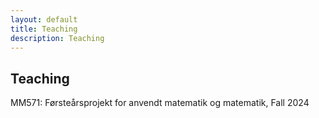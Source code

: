 ```yaml
---
layout: default
title: Teaching
description: Teaching
---
```

## Teaching

MM571: Førsteårsprojekt for anvendt matematik og matematik, Fall 2024


<br/>
<br/>
<br/>
<br/>
<br/>
